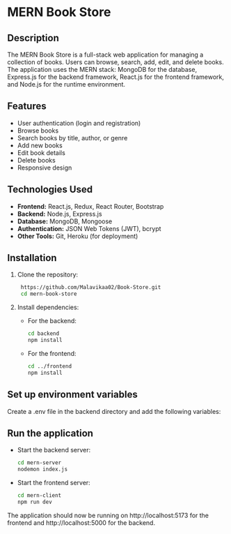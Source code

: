 # MERN Book Store
## Description
The MERN Book Store is a full-stack web application for managing a collection of books. Users can browse, search, add, edit, and delete books. The application uses the MERN stack: MongoDB for the database, Express.js for the backend framework, React.js for the frontend framework, and Node.js for the runtime environment.
## Features
+ User authentication (login and registration)
+ Browse books
+ Search books by title, author, or genre
+ Add new books
+ Edit book details
+ Delete books
+ Responsive design
## Technologies Used
+ **Frontend:** React.js, Redux, React Router, Bootstrap
+ **Backend:** Node.js, Express.js
+ **Database:** MongoDB, Mongoose
+ **Authentication:** JSON Web Tokens (JWT), bcrypt
+ **Other Tools:** Git, Heroku (for deployment)
## Installation
1. Clone the repository:
   ```sh
    https://github.com/Malavikaa02/Book-Store.git
    cd mern-book-store
2. Install dependencies:
   + For the backend:
     ```bash
     cd backend
     npm install
     ```

   + For the frontend:
     ```bash
     cd ../frontend
     npm install
     ```
## Set up environment variables
Create a .env file in the backend directory and add the following variables:

## Run the application
   + Start the backend server:
      ```bash
      cd mern-server
      nodemon index.js
      ```
   + Start the frontend server:
      ```bash
      cd mern-client
      npm run dev
      ```
The application should now be running on http://localhost:5173 for the frontend and http://localhost:5000 for the backend.
